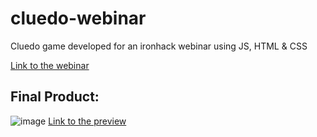 # cluedo-webinar
Cluedo game developed for an ironhack webinar using JS, HTML & CSS

[Link to the webinar](https://www.crowdcast.io/e/cluedo-javascript?utm_source=profile&utm_medium=profile_web&utm_campaign=profile)

## Final Product:
![image](https://user-images.githubusercontent.com/70658678/128599631-e1f5f2a9-20a8-4bf5-a5bb-a085bb05531d.png)
[Link to the preview](https://saramansori.github.io/cluedo-webinar/)
